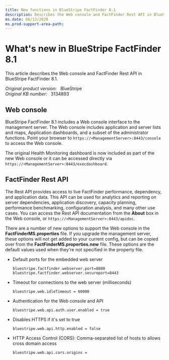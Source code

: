 ```yaml
---
title: New functions in BlueStripe FactFinder 8.1
description: Describes the Web console and FactFinder Rest API in BlueStripe FactFinder 8.1.
ms.date: 08/13/2020
ms.prod-support-area-path: 
---
```

# What's new in BlueStripe FactFinder 8.1

This article describes the Web console and FactFinder Rest API in BlueStripe FactFinder 8.1.

_Original product version:_ &nbsp; BlueStripe  
_Original KB number:_ &nbsp; 3134893

## Web console

BlueStripe FactFinder 8.1 includes a Web console interface to the management server. The Web console includes application and server lists and maps, Application dashboards, and a subset of the administrator functions. Point your browser to `https://<ManagementServer>:8443/console` to access the Web console.

The original Health Monitoring dashboard is now included as part of the new Web console or it can be accessed directly via `https://<ManagementServer>:8443/execdashboard`.

## FactFinder Rest API

The Rest API provides access to live FactFinder performance, dependency, and application data. This API can be used for analytics and reporting on server dependencies, application discovery, capacity planning, performance benchmarking, configuration analysis, and many other use cases. You can access the Rest API documentation from the **About** box in the Web console, or `https://<ManagementServer>:8443/apidoc`.

There are a number of new options to support the Web console in the **FactFinderMS.properties** file. If you upgrade the management server, these options will not get added to your current config, but can be copied over from the **FactFinderMS.properties.new** file. These options are the default values used when they're not specified in the property file.

- Default ports for the embedded web server

    `bluestripe.factfinder.webserver.port=8080`  
    `bluestripe.factfinder.webserver.secureport=8443`

- Timeout for connections to the web server (milliseconds)

    `bluestripe.web.idleTimeout = 60000`

- Authentication for the Web console and API

    `bluestripe.web.api.auth.user.enabled = true`

- Disables HTTPS if it's set to true

    `bluestripe.web.api.http.enabled = false`

- HTTP Access Control (CORS): Comma-separated list of hosts to allows cross domain access

    `bluestripe.web.api.cors.origins =`
